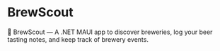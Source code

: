 # BrewScout
🍺 BrewScout — A .NET MAUI app to discover breweries, log your beer tasting notes, and keep track of brewery events.
